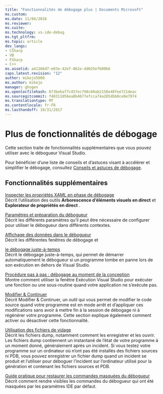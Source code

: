 ```yaml
---
title: "Fonctionnalités de débogage plus | Documents Microsoft"
ms.custom: 
ms.date: 11/04/2016
ms.reviewer: 
ms.suite: 
ms.technology: vs-ide-debug
ms.tgt_pltfrm: 
ms.topic: article
dev_langs:
- CSharp
- VB
- FSharp
- C++
ms.assetid: a41166d7-e03e-42ef-862e-dd025ef600b6
caps.latest.revision: "12"
author: mikejo5000
ms.author: mikejo
manager: ghogen
ms.openlocfilehash: 873bebaf7c457ec798c60ab2150e40fee7214eac
ms.sourcegitcommit: f40311056ea0b4677efcca74a285dbb0ce0e7974
ms.translationtype: MT
ms.contentlocale: fr-FR
ms.lasthandoff: 10/31/2017
---
```

# <a name="more-debugging-features"></a>Plus de fonctionnalités de débogage
Cette section traite de fonctionnalités supplémentaires que vous pouvez utiliser avec le débogueur Visual Studio.  
  
 Pour bénéficier d’une liste de conseils et d’astuces visant à accélérer et simplifier le débogage, consultez [Conseils et astuces de débogage](http://blogs.msdn.com/b/visualstudio/archive/2015/05/22/debugging-tips-and-tricks.aspx).  
  
## <a name="additional-features"></a>Fonctionnalités supplémentaires  
 [Inspecter les propriétés XAML en phase de débogage](../debugger/inspect-xaml-properties-while-debugging.md)  
 Décrit l’utilisation des outils **Arborescence d’éléments visuels en direct** et **Explorateur de propriétés en direct** .  
  
 [Paramètres et préparation du débogueur](../debugger/debugger-settings-and-preparation.md)  
 Décrit les différents paramètres qu’il peut être nécessaire de configurer pour utiliser le débogueur dans différents contextes.  
  
 [Affichage des données dans le débogueur](../debugger/viewing-data-in-the-debugger.md)  
 Décrit les différentes fenêtres de débogage et  
  
 [le débogage juste-à-temps](../debugger/just-in-time-debugging-in-visual-studio.md)  
 Décrit le débogage juste-à-temps, qui permet de démarrer automatiquement le débogueur si un programme tombe en panne lors de son exécution en dehors de Visual Studio.  
  
 [Procédure pas à pas : débogage au moment de la conception](../debugger/walkthrough-debugging-at-design-time.md)  
 Montre comment utiliser la fenêtre Exécution Visual Studio pour exécuter une fonction ou une sous-routine quand votre application ne s’exécute pas. 
  
 [Modifier & Continuer](../debugger/edit-and-continue.md)  
 Décrit Modifier & Continuer, un outil qui vous permet de modifier le code source quand votre programme est en mode arrêt et d’appliquer ces modifications sans avoir à mettre fin à la session de débogage ni à régénérer votre programme. Cette section explique également comment activer ou désactiver cette fonctionnalité.  
  
 [Utilisation des fichiers de vidage](../debugger/using-dump-files.md)  
 Décrit les fichiers dump, notamment comment les enregistrer et les ouvrir. Les fichiers dump contiennent un instantané de l’état de votre programme à un moment donné, généralement après un incident. Si vous testez votre programme sur un ordinateur où n’ont pas été installés des fichiers sources ni PDB, vous pouvez enregistrer un fichier dump quand un incident se produit et l’utiliser pour déboguer l’incident sur l’ordinateur utilisé pour la génération et contenant les fichiers sources et PDB. 
  
 [Guide pratique pour restaurer les commandes masquées du débogueur](../debugger/how-to-restore-hidden-debugger-commands.md)  
 Décrit comment rendre visibles les commandes du débogueur qui ont été masquées par les paramètres IDE par défaut.